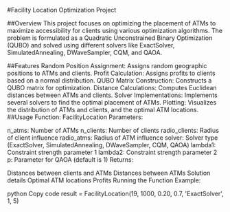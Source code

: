#Facility Location Optimization Project

##Overview
This project focuses on optimizing the placement of ATMs to maximize accessibility for clients using various optimization algorithms. The problem is formulated as a Quadratic Unconstrained Binary Optimization (QUBO) and solved using different solvers like ExactSolver, SimulatedAnnealing, DWaveSampler, CQM, and QAOA.

##Features
Random Position Assignment: Assigns random geographic positions to ATMs and clients.
Profit Calculation: Assigns profits to clients based on a normal distribution.
QUBO Matrix Construction: Constructs a QUBO matrix for optimization.
Distance Calculations: Computes Euclidean distances between ATMs and clients.
Solver Implementations: Implements several solvers to find the optimal placement of ATMs.
Plotting: Visualizes the distribution of ATMs and clients, and the optimal ATM locations.
##Usage
Function: FacilityLocation
Parameters:

n_atms: Number of ATMs
n_clients: Number of clients
radio_clients: Radius of client influence
radio_atms: Radius of ATM influence
solver: Solver type (ExactSolver, SimulatedAnnealing, DWaveSampler, CQM, QAOA)
lambda1: Constraint strength parameter 1
lambda2: Constraint strength parameter 2
p: Parameter for QAOA (default is 1)
Returns:

Distances between clients and ATMs
Distances between ATMs
Solution details
Optimal ATM locations
Profits
Running the Function
Example:

python
Copy code
result = FacilityLocation(19, 1000, 0.20, 0.7, 'ExactSolver', 1, 5)
